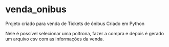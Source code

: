 # venda_onibus
Projeto criado para venda de Tickets de ônibus
Criado em Python

Nele é possível selecionar uma poltrona, fazer a compra e depois é gerado um arquivo csv com as informações da venda.
